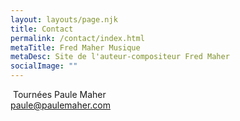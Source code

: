 ```yaml
---
layout: layouts/page.njk
title: Contact
permalink: /contact/index.html
metaTitle: Fred Maher Musique
metaDesc: Site de l'auteur-compositeur Fred Maher
socialImage: ""
---
```

&nbsp;Tournées Paule Maher\
<a href="mailto:paule@paulemaher.com">paule@paulemaher.com</a>